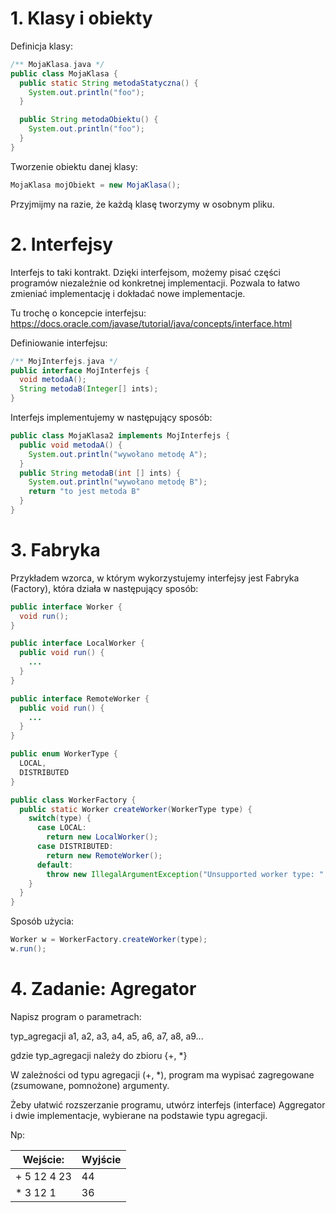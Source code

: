 # 1. Klasy i obiekty
Definicja klasy:

```java
/** MojaKlasa.java */
public class MojaKlasa {
  public static String metodaStatyczna() {
    System.out.println("foo");
  }

  public String metodaObiektu() {
    System.out.println("foo");
  }
}
```

Tworzenie obiektu danej klasy:
```java
MojaKlasa mojObiekt = new MojaKlasa();
```

Przyjmijmy na razie, że każdą klasę tworzymy w osobnym pliku.

# 2. Interfejsy

Interfejs to taki kontrakt. Dzięki interfejsom, możemy pisać części programów niezależnie od konkretnej implementacji. Pozwala to łatwo zmieniać implementację i dokładać nowe implementacje.

Tu trochę o koncepcie interfejsu:
https://docs.oracle.com/javase/tutorial/java/concepts/interface.html

Definiowanie interfejsu:

```java
/** MojInterfejs.java */
public interface MojInterfejs {
  void metodaA();
  String metodaB(Integer[] ints);
}
```

Interfejs implementujemy w następujący sposób:
```java
public class MojaKlasa2 implements MojInterfejs {
  public void metodaA() {
    System.out.println("wywołano metodę A");
  }
  public String metodaB(int [] ints) {
    System.out.println("wywołano metodę B");
    return "to jest metoda B"
  }
}
```

# 3. Fabryka
Przykładem wzorca, w którym wykorzystujemy interfejsy jest Fabryka (Factory), która działa w następujący sposób:


```java
public interface Worker {
  void run();
}
```

```java
public interface LocalWorker {
  public void run() {
    ...
  }
}
```

```java
public interface RemoteWorker {
  public void run() {
    ...
  }
}
```

```java
public enum WorkerType {
  LOCAL,
  DISTRIBUTED
}
```

```java
public class WorkerFactory {
  public static Worker createWorker(WorkerType type) {
    switch(type) {
      case LOCAL:
        return new LocalWorker();
      case DISTRIBUTED:
        return new RemoteWorker();
      default:
        throw new IllegalArgumentException("Unsupported worker type: " + type);
    }
  }
}
```

Sposób użycia:
```java
Worker w = WorkerFactory.createWorker(type);
w.run();
```

# 4. Zadanie: Agregator

Napisz program o parametrach:

typ_agregacji a1, a2, a3, a4, a5, a6, a7, a8, a9...

gdzie typ_agregacji należy do zbioru {+, *}


W zależności od typu agregacji (+, *), program ma wypisać zagregowane (zsumowane, pomnożone) argumenty.


Żeby ułatwić rozszerzanie programu, utwórz interfejs (interface) Aggregator i dwie implementacje, wybierane na podstawie typu agregacji.

Np:

| Wejście: | Wyjście |
|------ | ----- |
|+ 5 12 4 23 | 44|
|* 3 12 1 | 36|
